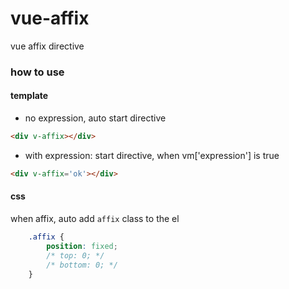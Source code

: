 # vue-affix
vue affix directive

### how to use

#### template
- no expression, auto start directive
```html
<div v-affix></div>
```

- with expression: start directive, when vm['expression'] is true
```html
<div v-affix='ok'></div>
```

#### css
when affix, auto add `affix` class to the el

```css
    .affix {
        position: fixed;
        /* top: 0; */
        /* bottom: 0; */
    }
```
